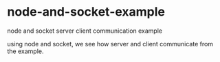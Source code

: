 # node-and-socket-example
node and socket server client communication example


using node and socket, we see how server and client communicate from the example.
